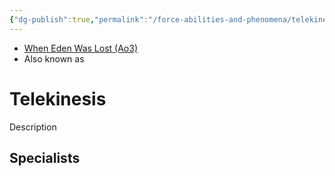 ```yaml
---
{"dg-publish":true,"permalink":"/force-abilities-and-phenomena/telekinesis/","tags":["light dark universal","control sense alter","forcepower"]}
---
```


- [When Eden Was Lost (Ao3)](https://archiveofourown.org/works/19334440/chapters/45992584)
- Also known as 

# Telekinesis
Description

**Specialists**
- 